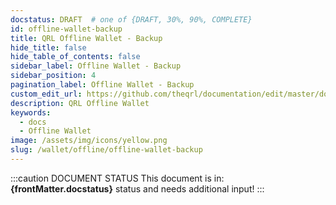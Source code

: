 ```yaml
---
docstatus: DRAFT  # one of {DRAFT, 30%, 90%, COMPLETE}
id: offline-wallet-backup
title: QRL Offline Wallet - Backup
hide_title: false
hide_table_of_contents: false
sidebar_label: Offline Wallet - Backup
sidebar_position: 4
pagination_label: Offline Wallet - Backup
custom_edit_url: https://github.com/theqrl/documentation/edit/master/docs/basics/what-is-qrl.md
description: QRL Offline Wallet
keywords:
  - docs
  - Offline Wallet
image: /assets/img/icons/yellow.png
slug: /wallet/offline/offline-wallet-backup
---
```


:::caution DOCUMENT STATUS 
<span>This document is in: <b>{frontMatter.docstatus}</b> status and needs additional input!</span>
:::
